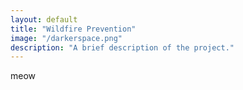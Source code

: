 ```yaml
---
layout: default
title: "Wildfire Prevention"
image: "/darkerspace.png"
description: "A brief description of the project."
---
```

meow
